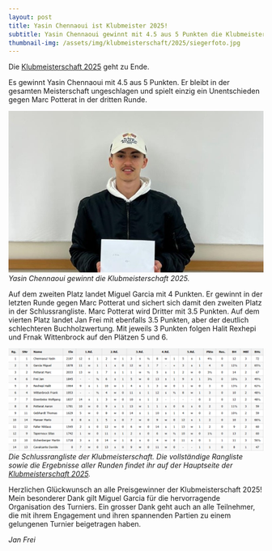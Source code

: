 ```yaml
---
layout: post
title: Yasin Chennaoui ist Klubmeister 2025!
subtitle: Yasin Chennaoui gewinnt mit 4.5 aus 5 Punkten die Klubmeisterschaft 2025 vor Miguel Garcia und Marc Potterat.
thumbnail-img: /assets/img/klubmeisterschaft/2025/siegerfoto.jpg
---
```


Die [Klubmeisterschaft 2025](/turniere/klubmeisterschaft/2025) geht zu Ende.

Es gewinnt Yasin Chennaoui mit 4.5 aus 5 Punkten. Er bleibt in der gesamten Meisterschaft ungeschlagen und
spielt einzig ein Unentschieden gegen Marc Potterat in der dritten Runde.

![Siegerfoto](/assets/img/klubmeisterschaft/2025/siegerfoto.jpg)\
_Yasin Chennaoui gewinnt die Klubmeisterschaft 2025._

Auf dem zweiten Platz landet Miguel Garcia mit 4 Punkten. Er gewinnt in der letzten Runde gegen Marc Potterat und
sichert sich damit den zweiten Platz in der Schlussrangliste. Marc Potterat wird Dritter mit 3.5 Punkten. Auf dem
vierten Platz landet Jan Frei mit ebenfalls 3.5 Punkten, aber der deutlich schlechteren Buchholzwertung. Mit jeweils 3
Punkten folgen Halit Rexhepi und Frnak Wittenbrock auf den Plätzen 5 und 6.

![Top4](/assets/img/klubmeisterschaft/2025/resultate.png)
_Die Schlussrangliste der Klubmeisterschaft. Die vollständige Rangliste sowie die Ergebnisse aller Runden findet ihr
auf der Hauptseite der [Klubmeisterschaft 2025](/turniere/klubmeisterschaft/2025)._

Herzlichen Glückwunsch an alle Preisgewinner der Klubmeisterschaft 2025! Mein besonderer Dank gilt Miguel
Garcia für die hervorragende Organisation des Turniers. Ein grosser Dank geht auch an alle
Teilnehmer, die mit ihrem
Engagement und ihren spannenden Partien zu einem gelungenen Turnier beigetragen haben.


_Jan Frei_
